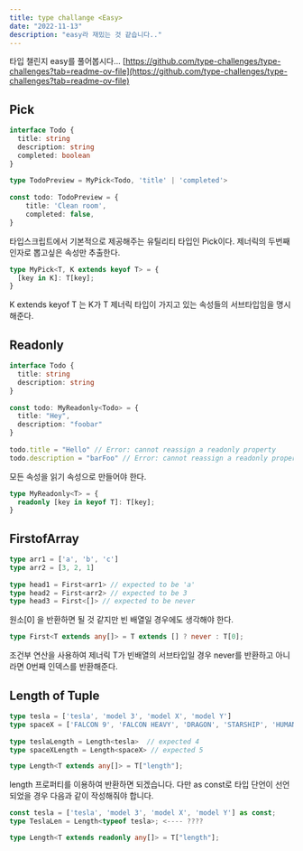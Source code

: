 ```yaml
---
title: type challange <Easy>
date: "2022-11-13"
description: "easy라 재밌는 것 같습니다.."
---
```


타입 챌린지 easy를 풀어봅시다...
[https://github.com/type-challenges/type-challenges?tab=readme-ov-file](https://github.com/type-challenges/type-challenges?tab=readme-ov-file)

## Pick 
  
```typescript
interface Todo {
  title: string
  description: string
  completed: boolean
}
 
type TodoPreview = MyPick<Todo, 'title' | 'completed'>
 
const todo: TodoPreview = {
    title: 'Clean room',
    completed: false,
}
```

타입스크립트에서 기본적으로 제공해주는 유틸리티 타입인 Pick이다.
제너릭의 두번째 인자로 뽑고싶은 속성만 추출한다.

```typescript
type MyPick<T, K extends keyof T> = {
  [key in K]: T[key];
}
```

K extends keyof T 는 K가 T 제너릭 타입이 가지고 있는 속성들의 서브타입임을 명시해준다.

## Readonly

```typescript
interface Todo {
  title: string
  description: string
}
 
const todo: MyReadonly<Todo> = {
  title: "Hey",
  description: "foobar"
}
 
todo.title = "Hello" // Error: cannot reassign a readonly property
todo.description = "barFoo" // Error: cannot reassign a readonly property
```

모든 속성을 읽기 속성으로 만들어야 한다.

```typescript
type MyReadonly<T> = {
  readonly [key in keyof T]: T[key];
}
```

## FirstofArray

```typescript
type arr1 = ['a', 'b', 'c']
type arr2 = [3, 2, 1]
 
type head1 = First<arr1> // expected to be 'a'
type head2 = First<arr2> // expected to be 3
type head3 = First<[]> // expected to be never
```

원소[0] 을 반환하면 될 것 같지만 빈 배열일 경우에도 생각해야 한다.


```typescript
type First<T extends any[]> = T extends [] ? never : T[0];
```

조건부 연산을 사용하여 제너릭 T가 빈배열의 서브타입일 경우 never를 반환하고
아니라면 0번째 인덱스를 반환해준다.


## Length of Tuple

```typescript
type tesla = ['tesla', 'model 3', 'model X', 'model Y']
type spaceX = ['FALCON 9', 'FALCON HEAVY', 'DRAGON', 'STARSHIP', 'HUMAN SPACEFLIGHT']
 
type teslaLength = Length<tesla>  // expected 4
type spaceXLength = Length<spaceX> // expected 5

type Length<T extends any[]> = T["length"];
```

length 프로퍼티를 이용하여 반환하면 되겠습니다. 다만 as const로 타입 단언이 선언되었을 경우
다음과 같이 작성해줘야 합니다.

```typescript
const tesla = ['tesla', 'model 3', 'model X', 'model Y'] as const;
type TeslaLen = Length<typeof tesla>; <---- ????

type Length<T extends readonly any[]> = T["length"];
```